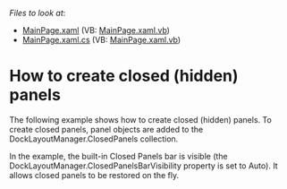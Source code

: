 <!-- default file list -->
*Files to look at*:

* [MainPage.xaml](./CS/DXDocking_ClosedPanels/MainPage.xaml) (VB: [MainPage.xaml.vb](./VB/DXDocking_ClosedPanels/MainPage.xaml.vb))
* [MainPage.xaml.cs](./CS/DXDocking_ClosedPanels/MainPage.xaml.cs) (VB: [MainPage.xaml.vb](./VB/DXDocking_ClosedPanels/MainPage.xaml.vb))
<!-- default file list end -->
# How to create closed (hidden) panels


<p>The following example shows how to create closed (hidden) panels. To create closed panels, panel objects are added to the DockLayoutManager.ClosedPanels collection.</p><p>In the example, the built-in Closed Panels bar is visible (the DockLayoutManager.ClosedPanelsBarVisibility property is set to Auto). It allows closed panels to be restored on the fly.</p>

<br/>


